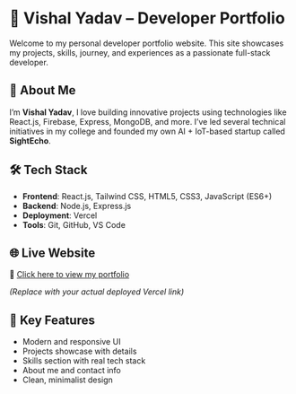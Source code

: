 # 🚀 Vishal Yadav – Developer Portfolio

Welcome to my personal developer portfolio website. This site showcases my projects, skills, journey, and experiences as a passionate full-stack developer.

## 🌟 About Me

I’m **Vishal Yadav**, I love building innovative projects using technologies like React.js, Firebase, Express, MongoDB, and more. I’ve led several technical initiatives in my college and founded my own AI + IoT-based startup called **SightEcho**.

## 🛠️ Tech Stack

- **Frontend**: React.js, Tailwind CSS, HTML5, CSS3, JavaScript (ES6+)
- **Backend**: Node.js, Express.js
- **Deployment**: Vercel
- **Tools**: Git, GitHub, VS Code

## 🌐 Live Website

🔗 [Click here to view my portfolio](https://my-portfolio-psi-nine-91.vercel.app/)

*(Replace with your actual deployed Vercel link)*

## 📸 Key Features

- Modern and responsive UI
- Projects showcase with details
- Skills section with real tech stack
- About me and contact info
- Clean, minimalist design



